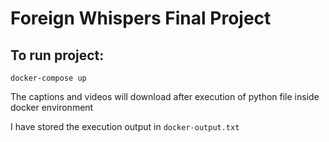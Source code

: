 # Foreign Whispers Final Project

## To run project:
```
docker-compose up
```
The captions and videos will download after execution of python file inside docker environment

I have stored the execution output in `docker-output.txt`
